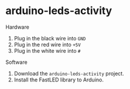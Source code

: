 # arduino-leds-activity

Hardware
1. Plug in the black wire into `GND`
2. Plug in the red wire into `+5V`
3. Plug in the white wire into `#`


Software
1. Download the `arduino-leds-activity` project.
2. Install the FastLED library to Arduino.

